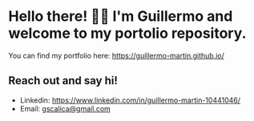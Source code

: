 # Hello there! 👋🏽 I'm Guillermo and welcome to my portolio repository.

You can find my portfolio here:  https://guillermo-martin.github.io/

## Reach out and say hi! 
- Linkedin: https://www.linkedin.com/in/guillermo-martin-10441046/
- Email: gscalica@gmail.com